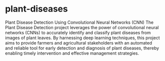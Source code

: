 # plant-diseases
Plant Disease Detection Using Convolutional Neural Networks (CNN)
The Plant Disease Detection project leverages the power of convolutional neural networks (CNNs) to accurately identify and classify plant diseases from images of plant leaves. By harnessing deep learning techniques, this project aims to provide farmers and agricultural stakeholders with an automated and reliable tool for early detection and diagnosis of plant diseases, thereby enabling timely intervention and effective management strategies.
